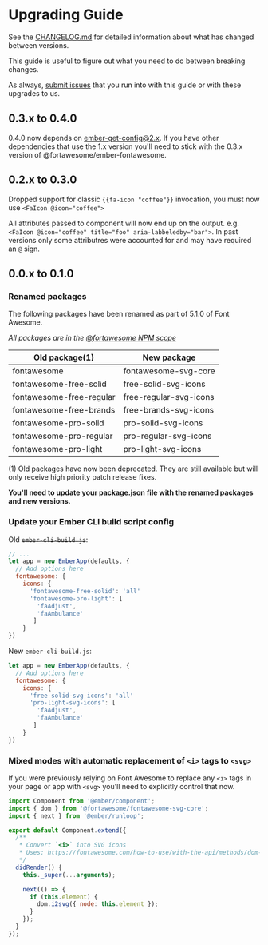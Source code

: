 # Upgrading Guide

See the [CHANGELOG.md](./CHANGELOG.md) for detailed information about what has changed between versions.

This guide is useful to figure out what you need to do between breaking changes.

As always, [submit issues](https://github.com/FortAwesome/ember-fontawesome/issues/new) that you run into with this guide or with these upgrades to us.

## 0.3.x to 0.4.0

0.4.0 now depends on ember-get-config@2.x. If you have other dependencies that use the 1.x version you'll need to stick with the 0.3.x version of @fortawesome/ember-fontawesome.

## 0.2.x to 0.3.0

Dropped support for classic `{{fa-icon "coffee"}}` invocation, you must now use `<FaIcon @icon="coffee">`

All attributes passed to component will now end up on the output.
e.g. `<FaIcon @icon="coffee" title="foo" aria-labbeledby="bar">`. In past versions only some attributres were accounted for and may have required an `@` sign.

## 0.0.x to 0.1.0

### Renamed packages

The following packages have been renamed as part of 5.1.0 of Font Awesome.

_All packages are in the [@fortawesome NPM scope](https://www.npmjs.com/search?q=scope:fortawesome&page=1&ranking=optimal)_

| Old package(1)           | New package            |
|--------------------------|------------------------|
| fontawesome              | fontawesome-svg-core   |
| fontawesome-free-solid   | free-solid-svg-icons   |
| fontawesome-free-regular | free-regular-svg-icons |
| fontawesome-free-brands  | free-brands-svg-icons  |
| fontawesome-pro-solid    | pro-solid-svg-icons    |
| fontawesome-pro-regular  | pro-regular-svg-icons  |
| fontawesome-pro-light    | pro-light-svg-icons    |

(1) Old packages have now been deprecated. They are still available but will only receive high priority patch release fixes.

**You'll need to update your package.json file with the renamed packages and new versions.**

### Update your Ember CLI build script config

~~Old `ember-cli-build.js`:~~

```javascript
// ...
let app = new EmberApp(defaults, {
  // Add options here
  fontawesome: {
    icons: {
      'fontawesome-free-solid': 'all'
      'fontawesome-pro-light': [
        'faAdjust',
        'faAmbulance'
       ]
    }
})
```

New `ember-cli-build.js`:

```javascript
let app = new EmberApp(defaults, {
  // Add options here
  fontawesome: {
    icons: {
      'free-solid-svg-icons': 'all'
      'pro-light-svg-icons': [
        'faAdjust',
        'faAmbulance'
       ]
    }
})
```

### Mixed modes with automatic replacement of `<i>` tags to `<svg>`

If you were previously relying on Font Awesome to replace any `<i>` tags in
your page or app with `<svg>` you'll need to explicitly control that now.

```javascript
import Component from '@ember/component';
import { dom } from '@fortawesome/fontawesome-svg-core';
import { next } from '@ember/runloop';

export default Component.extend({
  /**
   * Convert `<i>` into SVG icons
   * Uses: https://fontawesome.com/how-to-use/with-the-api/methods/dom-i2svg
   */
  didRender() {
    this._super(...arguments);

    next(() => {
      if (this.element) {
        dom.i2svg({ node: this.element });
      }
    });
  }
});
```
